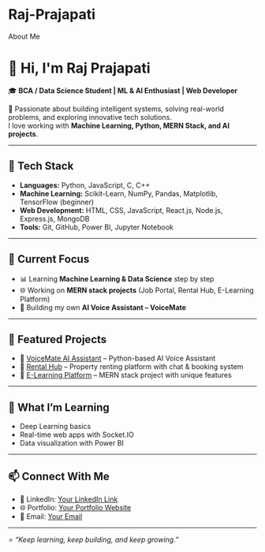 # Raj-Prajapati
About Me

# 👋 Hi, I'm Raj Prajapati  

🎓 **BCA / Data Science Student | ML & AI Enthusiast | Web Developer**  

🚀 Passionate about building intelligent systems, solving real-world problems, and exploring innovative tech solutions.  
I love working with **Machine Learning, Python, MERN Stack, and AI projects**.  

---

## 🔧 Tech Stack  
- **Languages:** Python, JavaScript, C, C++  
- **Machine Learning:** Scikit-Learn, NumPy, Pandas, Matplotlib, TensorFlow (beginner)  
- **Web Development:** HTML, CSS, JavaScript, React.js, Node.js, Express.js, MongoDB  
- **Tools:** Git, GitHub, Power BI, Jupyter Notebook  

---

## 📌 Current Focus  
- 📊 Learning **Machine Learning & Data Science** step by step  
- 🌐 Working on **MERN stack projects** (Job Portal, Rental Hub, E-Learning Platform)  
- 🤖 Building my own **AI Voice Assistant – VoiceMate**  

---

## 📂 Featured Projects  
- 🔹 [VoiceMate AI Assistant](#) – Python-based AI Voice Assistant  
- 🔹 [Rental Hub](#) – Property renting platform with chat & booking system  
- 🔹 [E-Learning Platform](#) – MERN stack project with unique features  

---

## 🌱 What I’m Learning  
- Deep Learning basics  
- Real-time web apps with Socket.IO  
- Data visualization with Power BI  

---

## 📫 Connect With Me  
- 💼 LinkedIn: [Your LinkedIn Link](#)  
- 🌐 Portfolio: [Your Portfolio Website](#)  
- 📧 Email: [Your Email](#)  

---

⭐️ *“Keep learning, keep building, and keep growing.”*  
